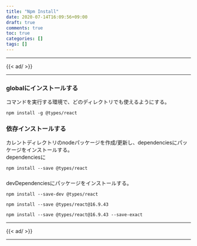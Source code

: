 ```yaml
---
title: "Npm Install"
date: 2020-07-14T16:09:56+09:00
draft: true
comments: true
toc: true
categories: []
tags: []
---
```


<!--more-->

---

{{< ad/ >}}

---

### globalにインストールする

コマンドを実行する環境で、どのディレクトリでも使えるようにする。

```
npm install -g @types/react
```

### 依存インストールする

カレントディレクトリのnodeパッケージを作成/更新し、dependenciesにパッケージをインストールする。  
dependenciesに

```
npm install --save @types/react
```

### 

devDependenciesにパッケージをインストールする。

```
npm install --save-dev @types/react
```

```
npm install --save @types/react@16.9.43
```

```
npm install --save @types/react@16.9.43 --save-exact
```

---

{{< ad/ >}}

---
